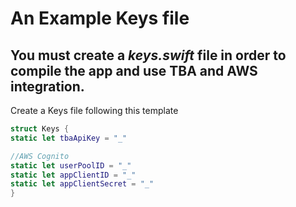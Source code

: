 #  An Example Keys file

## You must create a *keys.swift* file in order to compile the app and use TBA and AWS integration.

Create a Keys file following this template
````swift
struct Keys {
static let tbaApiKey = "_"

//AWS Cognito
static let userPoolID = "_"
static let appClientID = "_"
static let appClientSecret = "_"
}
````
